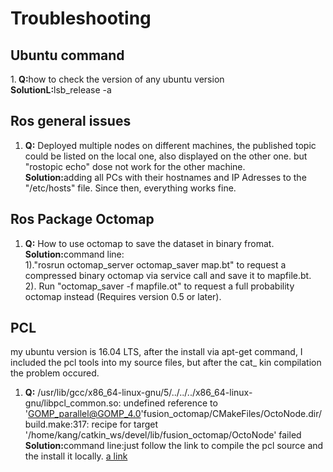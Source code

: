 # Troubleshooting
## Ubuntu command
1.<b> Q:</b>how to check the version of any ubuntu version </br>
<b> SolutionL:</b>lsb_release -a

## Ros general issues
1. <b>Q:</b> Deployed multiple nodes on different machines, the published topic could be listed on the local one, 
also displayed on the other one. but "rostopic echo" dose not work for the other machine. </br>
<b>Solution:</b>adding all PCs with their hostnames and IP Adresses to the "/etc/hosts" file. Since then, everything works fine. 
## Ros Package Octomap
1. <b>Q:</b> How to use octomap to save the dataset in binary fromat. </br>
<b>Solution:</b>command line:  
1)."rosrun octomap_server octomap_saver map.bt" to request a compressed binary octomap via service call and save it to mapfile.bt.</br>
2). Run "octomap_saver -f mapfile.ot" to request a full probability octomap instead (Requires version 0.5 or later).</br>
## PCL
my ubuntu version is 16.04 LTS, after the install via apt-get command, I included the pcl tools into my source files, but after the cat_ kin compilation the problem occured.
 1. <b>Q:</b> /usr/lib/gcc/x86_64-linux-gnu/5/../../../x86_64-linux-gnu/libpcl_common.so: undefined reference to 'GOMP_parallel@GOMP_4.0'fusion_octomap/CMakeFiles/OctoNode.dir/build.make:317: recipe for target '/home/kang/catkin_ws/devel/lib/fusion_octomap/OctoNode' failed</br>
<b>Solution:</b>command line:just follow the link to compile the pcl source and the install it locally. [a link](https://larrylisky.com/2014/03/03/installing-pcl-on-ubuntu/)


